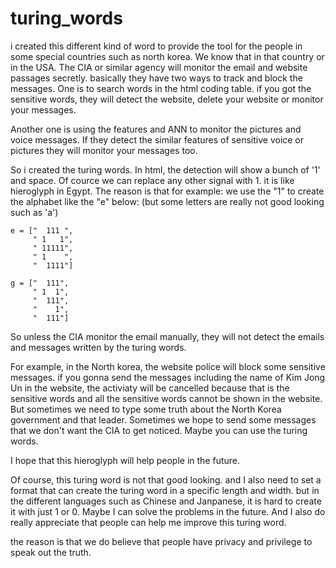 # turing_words
i created this different kind of word to provide the tool for the people in some special countries
such as north korea. We know that in that country or in the USA. The CIA or similar agency will monitor the email and website 
passages secretly. 
basically they have two ways to track and block the messages. 
One is to search words in the html coding table. if you got the sensitive words, they will detect the website, 
delete your website or monitor your messages.

Another one is using the features and ANN to monitor the pictures and voice messages.
If they detect the similar features of sensitive voice 
or pictures they will monitor your messages too. 

So i created the turing words. In html, the detection will show a bunch of '1' and space. Of cource we can replace any other signal with 1.
it is like hieroglyph in Egypt. The reason is that 
for example: we use the "1" to create the alphabet like the "e" below: (but some letters are really not good looking such as 'a')

    e = ["  111 ",
         " 1   1",
         " 11111",
         " 1    ",
         "  1111"]

    g = ["  111",
         " 1  1",
         "  111",
         "    1",
         "  111"]

         
So unless the CIA monitor the email manually, they will not detect the emails and messages written by the turing words.

For example, in the North korea, the website police will block some sensitive messages. if you gonna send the messages including the name
of  Kim Jong Un in the website, the activiaty will be cancelled because that is the sensitive words and all the sensitive words cannot be shown
in the website. But sometimes we need to type some truth about the North Korea government and that leader. Sometimes we hope to send 
some messages that we don't want the CIA to get noticed. 
Maybe you can use the turing words.

I hope that this hieroglyph will help people in the future.


Of course, this turing word is not that good looking. and I also need to set a format that can create the turing word in a specific
length and width. but in the different languages such as Chinese and Janpanese, it is hard to create it with just 1 or 0. 
Maybe I can solve the problems in the future. And I also do really appreciate that people can help me  improve this turing word.

the reason is that we do believe that people have privacy and privilege to speak out the truth.







